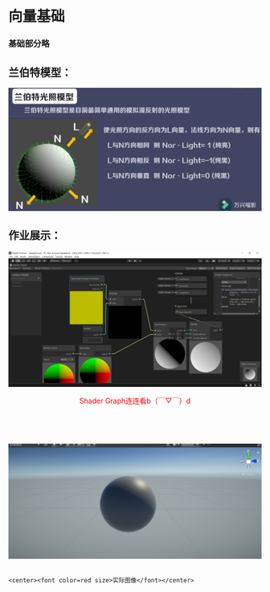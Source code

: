 # 向量基础



### 基础部分略







## 兰伯特模型：

![image-20211024110232677](../assets/image-20211024110232677.png)







## 作业展示：

![image-20211025215625878](../assets/image-20211025215625878.png)

<center><font color=red size>Shader Graph连连看b（￣▽￣）d</font></centerfont></center>

​														      																		



​	

![image-20211025215923620](../assets/image-20211025215923620.png)

																										<center><font color=red size>实际图像</font></center>

​	

